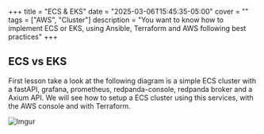 +++
title = "ECS & EKS"
date = "2025-03-06T15:45:35-05:00"
cover = ""
tags = ["AWS", "Cluster"]
description = "You want to know how to implement ECS or EKS, using Ansible, Terraform and AWS following best practices"
+++

## ECS vs EKS

First lesson take a look at the following diagram is a simple ECS cluster with a fastAPI, grafana, prometheus, redpanda-console, redpanda broker and a Axium API.
We will see how to setup a ECS cluster using this services, with the AWS console and with Terraform.

![Imgur](https://i.imgur.com/KwqUAYm.png)
